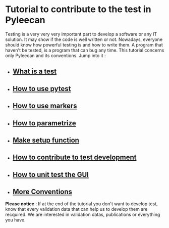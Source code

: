 # Tutorial to contribute to the test in Pyleecan

Testing is a very very very important part to develop a software or any IT solution. It may show if the code is well written or not. Nowadays, everyone should
know how powerful testing is and how to write them. A program that haven't be tested, is a program that can bug any time.
This tutorial concerns only Pyleecan and its conventions. Jump into it :

* ## [What is a test](https://github.com/BenjaminGabet/pyleecan-doc/blob/patch-1/Tests_Turorials/what.is.a.test.md)
* ## [How to use pytest](https://github.com/BenjaminGabet/pyleecan-doc/blob/patch-1/Tests_Turorials/how.to.use.pytest.md)
* ## [How to use markers](https://github.com/BenjaminGabet/pyleecan-doc/blob/patch-1/Tests_Turorials/how.to.use.markers.md)
* ## [How to parametrize](https://github.com/BenjaminGabet/pyleecan-doc/blob/patch-1/Tests_Turorials/how.to.parametrize.md)
* ## [Make setup function](https://github.com/BenjaminGabet/pyleecan-doc/blob/patch-1/Tests_Turorials/make.setup.function.md)
* ## [How to contribute to test development](https://github.com/BenjaminGabet/pyleecan-doc/blob/patch-1/Tests_Turorials/how.to.contribute.md)
* ## [How to unit test the GUI](https://github.com/BenjaminGabet/pyleecan-doc/blob/patch-1/Tests_Turorials/how.to.unit.test.GUI.md)
* ## [More Conventions](https://github.com/BenjaminGabet/pyleecan-doc/blob/patch-1/Tests_Turorials/more.conventions.md)


__Please notice__ : If at the end of the tutorial you don't want to develop test, know that every validation data that can help us to develop them are recquired.
We are interested in validation datas, publications or everything you have.
